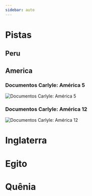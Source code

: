 ```yaml
---
sidebar: auto
---
```


# Pistas

## Peru

## America

### Documentos Carlyle: América 5

![Documentos Carlyle: América 5](https://i.imgur.com/H7z8Eb4.jpg)

### Documentos Carlyle: América 12

![Documentos Carlyle: América 12](https://i.imgur.com/wgC8cSv.jpg)

# Inglaterra

# Egito

# Quênia
